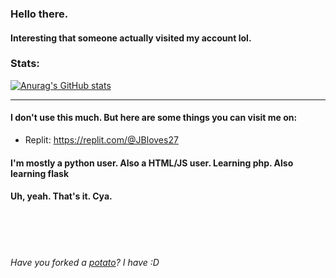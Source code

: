 ### Hello there.
#### Interesting that someone actually visited my account lol.
### Stats:
[![Anurag's GitHub stats](https://github-readme-stats.vercel.app/api?username=JBYT27)](https://github.com/anuraghazra/github-readme-stats)

---
#### I don't use this much. But here are some things you can visit me on:
- Replit: https://replit.com/@JBloves27

#### I'm mostly a python user. Also a HTML/JS user. Learning php. Also learning flask
#### Uh, yeah. That's it. Cya.
<br><br><br>
###### Have you forked a [potato](https://github.com/drtshock/Potato)? I have :D
